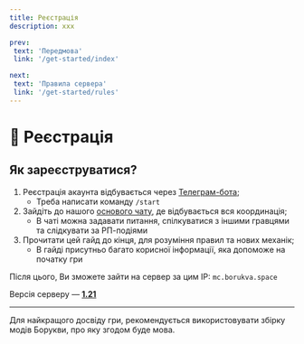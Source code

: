 ```yaml
---
title: Реєстрація
description: ххх

prev:
 text: 'Передмова'
 link: '/get-started/index'

next:
 text: 'Правила сервера'
 link: '/get-started/rules'
---
```


# 📝 Реєстрація
## Як зареєструватися?

1. Реєстрація акаунта відбувається через [Телеграм-бота](https://t.me/borykva_minecraft_bot);
    - Треба написати команду `/start`
2. Зайдіть до нашого [основого чату](https://t.me/+q5Z5JHc71AwyM2My), де відбувається вся координація;
    - В чаті можна задавати питання, спілкуватися з іншими гравцями та слідкувати за РП-подіями
3. Прочитати цей гайд до кінця, для розуміння правил та нових механік;
    - В гайді присутньо багато корисної інформації, яка допоможе на початку гри

Після цього, Ви зможете зайти на сервер за цим IP: `mc.borukva.space`

Версія серверу — <ins>**1.21**</ins>
<hr>

Для найкращого досвіду гри, рекомендується використовувати збірку модів Борукви, про яку згодом буде мова.